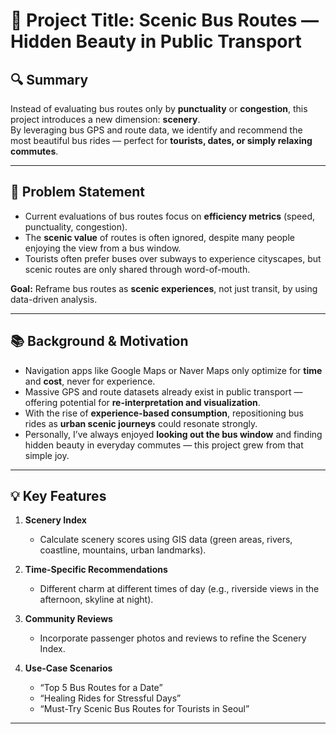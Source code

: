 # 🧠 Project Title: Scenic Bus Routes — Hidden Beauty in Public Transport

## 🔍 Summary
Instead of evaluating bus routes only by **punctuality** or **congestion**, this project introduces a new dimension: **scenery**.  
By leveraging bus GPS and route data, we identify and recommend the most beautiful bus rides — perfect for **tourists, dates, or simply relaxing commutes**.  

---

## 🎯 Problem Statement
- Current evaluations of bus routes focus on **efficiency metrics** (speed, punctuality, congestion).  
- The **scenic value** of routes is often ignored, despite many people enjoying the view from a bus window.  
- Tourists often prefer buses over subways to experience cityscapes, but scenic routes are only shared through word-of-mouth.  

**Goal:** Reframe bus routes as **scenic experiences**, not just transit, by using data-driven analysis.  

---

## 📚 Background & Motivation
- Navigation apps like Google Maps or Naver Maps only optimize for **time** and **cost**, never for experience.  
- Massive GPS and route datasets already exist in public transport — offering potential for **re-interpretation and visualization**.  
- With the rise of **experience-based consumption**, repositioning bus rides as **urban scenic journeys** could resonate strongly.  
- Personally, I’ve always enjoyed **looking out the bus window** and finding hidden beauty in everyday commutes — this project grew from that simple joy.  


---

## 💡 Key Features
1. **Scenery Index**  
   - Calculate scenery scores using GIS data (green areas, rivers, coastline, mountains, urban landmarks).  

2. **Time-Specific Recommendations**  
   - Different charm at different times of day (e.g., riverside views in the afternoon, skyline at night).  

3. **Community Reviews**  
   - Incorporate passenger photos and reviews to refine the Scenery Index.  

4. **Use-Case Scenarios**  
   - “Top 5 Bus Routes for a Date”  
   - “Healing Rides for Stressful Days”  
   - “Must-Try Scenic Bus Routes for Tourists in Seoul”  

---
